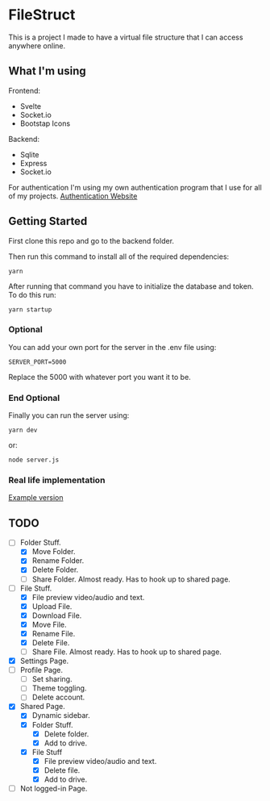 # FileStruct

This is a project I made to have a virtual file structure that I can access anywhere online.

## What I'm using

Frontend:

- Svelte
- Socket.io
- Bootstap Icons

Backend:

- Sqlite
- Express
- Socket.io

For authentication I'm using my own authentication program that I use for all of my projects.
[Authentication Website](https://auth.gruzservices.com)

## Getting Started

First clone this repo and go to the backend folder.

Then run this command to install all of the required dependencies:

```
yarn
```

After running that command you have to initialize the database and token. To do this run:

```
yarn startup
```

### Optional

You can add your own port for the server in the .env file using:

```
SERVER_PORT=5000
```

Replace the 5000 with whatever port you want it to be.

### End Optional

Finally you can run the server using:

```
yarn dev
```

or:

```
node server.js
```

### Real life implementation

[Example version](https://files.gruzservices.com)

## TODO

- [ ] Folder Stuff.
  - [x] Move Folder.
  - [x] Rename Folder.
  - [x] Delete Folder.
  - [ ] Share Folder. Almost ready. Has to hook up to shared page.
- [ ] File Stuff.
  - [x] File preview video/audio and text.
  - [x] Upload File.
  - [x] Download File.
  - [x] Move File.
  - [x] Rename File.
  - [x] Delete File.
  - [ ] Share File. Almost ready. Has to hook up to shared page.
- [x] Settings Page.
- [ ] Profile Page.
  - [ ] Set sharing.
  - [ ] Theme toggling.
  - [ ] Delete account.
- [x] Shared Page.
  - [x] Dynamic sidebar.
  - [x] Folder Stuff.
    - [x] Delete folder.
    - [x] Add to drive.
  - [x] File Stuff
    - [x] File preview video/audio and text.
    - [x] Delete file.
    - [x] Add to drive.
- [ ] Not logged-in Page.
